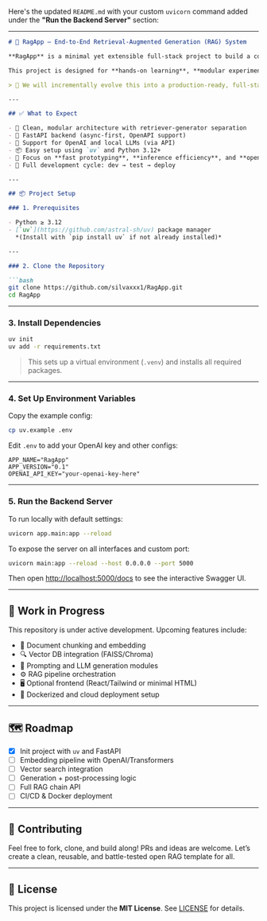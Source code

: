 Here's the updated `README.md` with your custom `uvicorn` command added under the **"Run the Backend Server"** section:

---

````markdown
# 🧠 RagApp – End-to-End Retrieval-Augmented Generation (RAG) System

**RagApp** is a minimal yet extensible full-stack project to build a complete **Retrieval-Augmented Generation (RAG)** system from scratch — covering every major component from data ingestion to LLM-based response generation and deployment.

This project is designed for **hands-on learning**, **modular experimentation**, and evolving into a **production-ready architecture** using best practices in backend, LLM orchestration, and modern tooling.

> 🔧 We will incrementally evolve this into a production-ready, full-stack RAG system.

---

## ✅ What to Expect

- 🔎 Clean, modular architecture with retriever-generator separation  
- 🚀 FastAPI backend (async-first, OpenAPI support)  
- 🧠 Support for OpenAI and local LLMs (via API)  
- 📦 Easy setup using `uv` and Python 3.12+  
- 🧪 Focus on **fast prototyping**, **inference efficiency**, and **open-source extensibility**  
- 🔁 Full development cycle: dev → test → deploy  

---

## 📦 Project Setup

### 1. Prerequisites

- Python ≥ 3.12  
- [`uv`](https://github.com/astral-sh/uv) package manager  
  *(Install with `pip install uv` if not already installed)*

---

### 2. Clone the Repository

```bash
git clone https://github.com/silvaxxx1/RagApp.git
cd RagApp
````

---

### 3. Install Dependencies

```bash
uv init
uv add -r requirements.txt
```

> This sets up a virtual environment (`.venv`) and installs all required packages.

---

### 4. Set Up Environment Variables

Copy the example config:

```bash
cp uv.example .env
```

Edit `.env` to add your OpenAI key and other configs:

```env
APP_NAME="RagApp"
APP_VERSION="0.1"
OPENAI_API_KEY="your-openai-key-here"
```

---

### 5. Run the Backend Server

To run locally with default settings:

```bash
uvicorn app.main:app --reload
```

To expose the server on all interfaces and custom port:

```bash
uvicorn main:app --reload --host 0.0.0.0 --port 5000
```

Then open [http://localhost:5000/docs](http://localhost:5000/docs) to see the interactive Swagger UI.

---

## 📌 Work in Progress

This repository is under active development. Upcoming features include:

* 📄 Document chunking and embedding
* 🔍 Vector DB integration (FAISS/Chroma)
* 🧠 Prompting and LLM generation modules
* ⚙️ RAG pipeline orchestration
* 🖥️ Optional frontend (React/Tailwind or minimal HTML)
* 🚀 Dockerized and cloud deployment setup

---

## 🗺️ Roadmap

* [x] Init project with `uv` and FastAPI
* [ ] Embedding pipeline with OpenAI/Transformers
* [ ] Vector search integration
* [ ] Generation + post-processing logic
* [ ] Full RAG chain API
* [ ] CI/CD & Docker deployment

---

## 🤝 Contributing

Feel free to fork, clone, and build along! PRs and ideas are welcome.
Let’s create a clean, reusable, and battle-tested open RAG template for all.

---

## 📄 License

This project is licensed under the **MIT License**. See [LICENSE](./LICENSE) for details.

